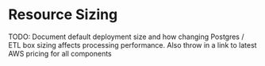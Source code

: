 # Resource Sizing

TODO: Document default deployment size and how changing Postgres / ETL box sizing affects processing performance.  Also throw in a link to latest AWS pricing for all components


